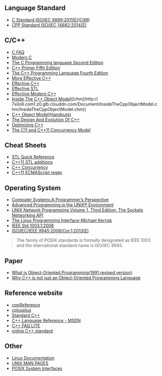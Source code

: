 ## Language Standard

- [C Standard ISO/IEC 9899:2011(E)](/viewer.html?file=docs/standard/isoc11.pdf)([C99](/viewer.html?file=docs/standard/isoc99.pdf))
- [CPP Standard ISO/IEC 14882:2014(E)](/viewer.html?file=docs/standard/isocpp2014.pdf)

## C/C++

- [C FAQ](/viewer.html?file=docs/clang/cfaq.pdf)
- [Modern C](/viewer.html?file=docs/clang/ModernC.pdf)
- [The C Programming language Second Edition](/viewer.html?file=docs/clang/TCPL2E.pdf)
- [C++ Primer Fifth Edition](/viewer.html?file=docs/cpp/CppPrimerFifthEdition.pdf)
- [The C++ Programming Language Fourth Edition](/viewer.html?file=docs/cpp/TCPPPL4E.pdf)
- [More Effective C++](/viewer.html?file=docs/effective/MoreEffectiveCPP.pdf)
- [Effective C++](/viewer.html?file=docs/effective/EffectiveCPP.pdf)
- [Effective STL](/viewer.html?file=docs/effective/EffectiveSTL.pdf)
- [Effective Modern C++](/viewer.html?file=docs/effective/EffectiveModernCPP.pdf)
- [Inside The C++ Object Model](/viewer.html?file=docs/effective/InsideTheCppObjectModel.pdf)([chm](http://
7xilo9.com1.z0.glb.clouddn.com/Document/InsideTheCppObjectModel.chm/InsideTheCppObjectModel.chm))
- [C++ Object Model(Handouts)](/viewer.html?file=docs/cpp/CppObjectModel.pdf)
- [The Design And Evolution Of C++](/viewer.html?file=docs/cpp/TheDesignAndEvolutionOfCpp.pdf)
- [Optimizing C++](/viewer.html?file=docs/effective/optimizingCpp.pdf)
- [The C11 and C++11 Concurrency Model](/viewer.html?file=docs/effective/TheC11andCpp11ConcurrencyModel.pdf)

## Cheat Sheets

- [STL Quick Reference](/viewer.html?file=docs/cppCheatSheets/STLQuickReference.pdf)
- [C++11 STL additions](/viewer.html?file=docs/cppCheatSheets/Cpp11STLAdditions.pdf)
- [C++ Concurrency](/viewer.html?file=docs/cppCheatSheets/CppConcurrency.pdf)
- [C++11 ECMAScript regex](/viewer.html?file=docs/cppCheatSheets/Cpp11ECMAScriptRegex.pdf)

## Operating System

- [Computer Systems:A Programmer’s Perspective](/viewer.html?file=docs/operatingSystem/CSAPP2rd.pdf)
- [Advanced Programming in the UNIX® Environment](/viewer.html?file=docs/operatingSystem/APUE3rd.pdf)
- [ UNIX Network Programming Volume 1, Third Edition: The Sockets Networking API](/viewer.html?file=docs/operatingSystem/UNP3rdSockrtAPI.pdf)
- [The Linux Programming Interface-Michael Kerrisk](/viewer.html?file=docs/operatingSystem/TLPIMK.pdf)
- [IEEE Std 1003.1:2008](/viewer.html?file=docs/operatingSystem/IEEE-Std-1003-1-2008.pdf)
- [ISO/IEC/IEEE 9945:2009/Cor.1:2013(E)](/viewer.html?file=docs/operatingSystem/ISOIEC-IEEE9945-2009Cor1-2013.pdf)

>The family of POSIX standards is formally designated as IEEE 1003 and the international standard name is ISO/IEC 9945.

## Paper

- [What is Object-Oriented Programming(1991 revised version)](/viewer.html?file=docs/paper/WhatisObject-OrientedProgramming.pdf)
- [Why C++ is not just an Object-Oriented Programming Language](/viewer.html?file=docs/paper/WhyCppIsNotJustAnObject-OrientedProgrammingLanguage.pdf)

## Reference website

- [cppReference](http://en.cppreference.com/w/)
- [cplusplus](http://www.cplusplus.com/)
- [Standard C++](https://isocpp.org/)
- [C++ Language Reference - MSDN](https://msdn.microsoft.com/zh-cn/library/3bstk3k5.aspx)
- [C++ FAQ LITE](http://www.sunistudio.com/cppfaq/)
- [online C++ standard](http://eel.is/c++draft/)

## Other

- [Linux Documentation](https://linux.die.net/)
- [UNIX MAN PAGES](http://www.unix.com/man-page-repository.php)
- [POSIX System Interfaces](http://pubs.opengroup.org/onlinepubs/9699919799/functions/contents.html)